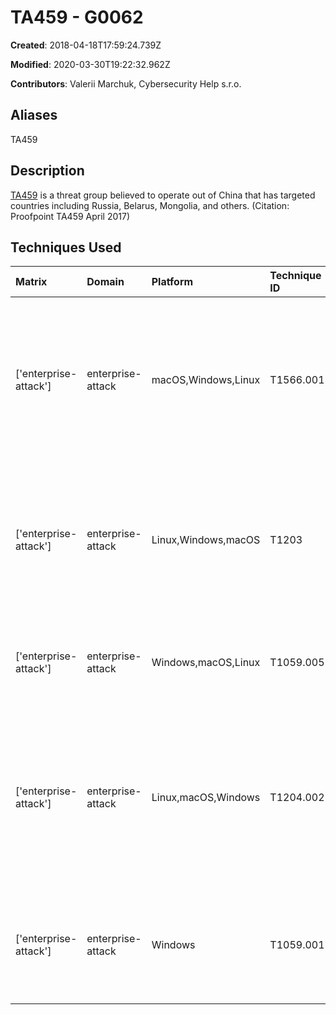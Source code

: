 # TA459 - G0062

**Created**: 2018-04-18T17:59:24.739Z

**Modified**: 2020-03-30T19:22:32.962Z

**Contributors**: Valerii Marchuk, Cybersecurity Help s.r.o.

## Aliases

TA459

## Description

[TA459](https://attack.mitre.org/groups/G0062) is a threat group believed to operate out of China that has targeted countries including Russia, Belarus, Mongolia, and others. (Citation: Proofpoint TA459 April 2017)

## Techniques Used

|Matrix|Domain|Platform|Technique ID|Technique Name|Use|
| :---| :---| :---| :---| :---| :---|
|['enterprise-attack']|enterprise-attack|macOS,Windows,Linux|T1566.001|Spearphishing Attachment|[TA459](https://attack.mitre.org/groups/G0062) has targeted victims using spearphishing emails with malicious Microsoft Word attachments.(Citation: Proofpoint TA459 April 2017)|
|['enterprise-attack']|enterprise-attack|Linux,Windows,macOS|T1203|Exploitation for Client Execution|[TA459](https://attack.mitre.org/groups/G0062) has exploited Microsoft Word vulnerability CVE-2017-0199 for execution.(Citation: Proofpoint TA459 April 2017)|
|['enterprise-attack']|enterprise-attack|Windows,macOS,Linux|T1059.005|Visual Basic|[TA459](https://attack.mitre.org/groups/G0062) has a VBScript for execution.(Citation: Proofpoint TA459 April 2017)|
|['enterprise-attack']|enterprise-attack|Linux,macOS,Windows|T1204.002|Malicious File|[TA459](https://attack.mitre.org/groups/G0062) has attempted to get victims to open malicious Microsoft Word attachment sent via spearphishing.(Citation: Proofpoint TA459 April 2017)|
|['enterprise-attack']|enterprise-attack|Windows|T1059.001|PowerShell|[TA459](https://attack.mitre.org/groups/G0062) has used PowerShell for execution of a payload.(Citation: Proofpoint TA459 April 2017)|
